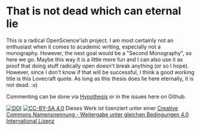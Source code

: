 # That is not dead which can eternal lie

This is a radical OpenScience'ish project. I am most certainly not an enthusiast when it comes to academic writing, especially not a monography. However, the next goal would be a "Second Monography", so here we go. Maybe this way it is a little more fun and I can also use it as proof that doing stuff radically open doesn't break anything (or so I hope). However, since I don't know if that will be successful, I think a good working title is this Lovecraft quote. As long as this thesis does lie here eternally, it is not dead. :o)

Commenting can be done via [Hypothesis](https://web.hypothes.is/) or in the issues here on Github.

[![DOI](https://zenodo.org/badge/DOI/10.5281/zenodo.8262458.svg)](https://doi.org/10.5281/zenodo.8262458)
[![CC-BY-SA 4.0](ttps://i.creativecommons.org/l/by-sa/4.0/88x31.png)](http://creativecommons.org/licenses/by-sa/4.0/)
Dieses Werk ist lizenziert unter einer [Creative Commons Namensnennung - Weitergabe unter gleichen Bedingungen 4.0 International Lizenz](http://creativecommons.org/licenses/by-sa/4.0/)